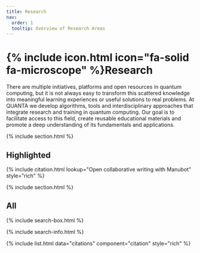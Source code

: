 ```yaml
---
title: Research
nav:
  order: 1
  tooltip: Overview of Research Areas
---
```


# {% include icon.html icon="fa-solid fa-microscope" %}Research

There are multiple initiatives, platforms and open resources in quantum computing, but it is not always easy to transform this scattered knowledge into meaningful learning experiences or useful solutions to real problems. At QUANTA we develop algorithms, tools and interdisciplinary approaches that integrate research and training in quantum computing. Our goal is to facilitate access to this field, create reusable educational materials and promote a deep understanding of its fundamentals and applications.

{% include section.html %}

## Highlighted

{% include citation.html lookup="Open collaborative writing with Manubot" style="rich" %}

{% include section.html %}

## All

{% include search-box.html %}

{% include search-info.html %}

{% include list.html data="citations" component="citation" style="rich" %}


